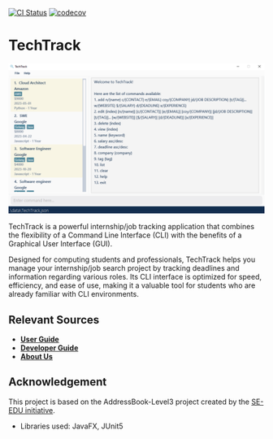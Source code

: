 [![CI Status](https://github.com/AY2223S2-CS2103-W16-2/tp/workflows/Java%20CI/badge.svg)](https://github.com/AY2223S2-CS2103-W16-2/tp/actions)
[![codecov](https://codecov.io/gh/AY2223S2-CS2103-W16-2/tp/branch/master/graph/badge.svg?token=iFjc7JuvIC)](https://codecov.io/gh/AY2223S2-CS2103-W16-2/tp)
# TechTrack
![Ui](images/UI.png)

TechTrack is a powerful internship/job tracking application that combines the flexibility of a Command Line Interface (CLI) with the benefits of a Graphical User Interface (GUI).

Designed for computing students and professionals, TechTrack helps you manage your internship/job search project by tracking deadlines and information regarding various roles.
Its CLI interface is optimized for speed, efficiency, and ease of use, making it a valuable tool for students who are already familiar with CLI environments.

## Relevant Sources
- [**User Guide**](UserGuide.md)
- [**Developer Guide**](DeveloperGuide.md)
- [**About Us**](AboutUs.md)

## Acknowledgement
This project is based on the AddressBook-Level3 project created by the [SE-EDU initiative](https://se-education.org).
- Libraries used: JavaFX, JUnit5
